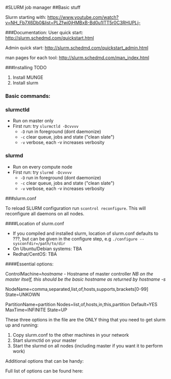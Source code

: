 #SLURM job manager
##Basic stuff

Slurm starting with: https://www.youtube.com/watch?v=NH_Fb7X6Db0&list=PLZfwi0jHMBxB-Bd0u1lTT5r0C3RHUPLj-

###Documentation:
User quick start: http://slurm.schedmd.com/quickstart.html

Admin quick start: http://slurm.schedmd.com/quickstart_admin.html

man pages for each tool: http://slurm.schedmd.com/man_index.html

###Installing
TODO
1. Install MUNGE
2. Install slurm

### Basic commands:
### slurmctld
- Run on master only
- First run: try `slurmctld -Dcvvvv`
  - `-D` run in foreground (dont daemonize)
  - `-c` clear queue, jobs and state ("clean slate")
  - `-v` verbose, each -v increases verbosity
### slurmd
- Run on every compute node
- First run: try `slurmd -Dcvvvv`
  - `-D` run in foreground (dont daemonize)
  - `-c` clear queue, jobs and state ("clean slate")
  - `-v` verbose, each -v increases verbosity

###slurm.conf

To reload SLURM configuration run `scontrol reconfigure`. This will reconfigure all daemons on all nodes.

####Location of slurm.conf
- If you compiled and installed slurm, location of slurm.conf defaults to ???, but can be given in the configure step, e.g `./configure --sysconfdir=/path/to/dir`
- On Ubuntu/Debian systems: TBA
- Redhat/CentOS: TBA

####Essential options:

ControlMachine=*hostname* - Hostname of master controller *NB on the master itself, this should be the basic hostname as returned by hostname -s*

NodeName=comma,separated,list,of,hosts,supports,brackets[0-99] State=UNKOWN

PartitionName=partition Nodes=list,of,hosts,in,this,partition Default=YES MaxTime=INFINITE State=UP

These three options in the file are the ONLY thing that you need to get slurm up and running:

1. Copy slurm.conf to the other machines in your network
2. Start slurmctld on your master
3. Start the slurmd on all nodes (including master if you want it to perform work)

Additional options that can be handy:

Full list of options can be found here:
